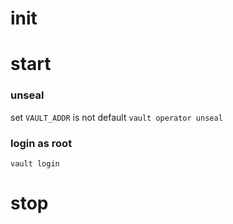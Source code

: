 # init
# start
### unseal
set `VAULT_ADDR` is not default
`vault operator unseal`

### login as root
`vault login`
# stop
#
